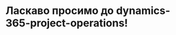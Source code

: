 # <a name="welcome-to-dynamics-365-project-operations"></a>Ласкаво просимо до dynamics-365-project-operations!